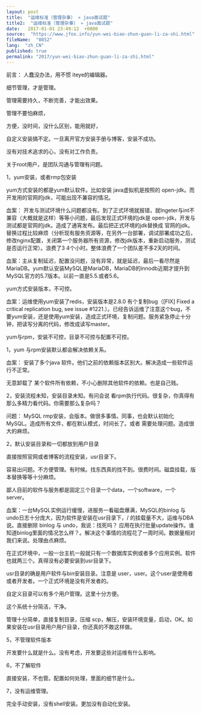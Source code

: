 ```yaml
---
layout: post
title:  "运维标准（管理杂事） » java面试题"
title2:  "运维标准（管理杂事） » java面试题"
date:   2017-01-01 23:49:12  +0800
source:  "https://www.jfox.info/yun-wei-biao-zhun-guan-li-za-shi.html"
fileName:  "0852"
lang:  "zh_CN"
published: true
permalink: "2017/yun-wei-biao-zhun-guan-li-za-shi.html"
---
```


前言： 人蠢没办法，用不惯 iteye的编辑器。

细节管理，才是管理。

管理需要持久，不断完善，才能出效果。

管理不要怕麻烦，

 方便，没时间，没什么区别，能用就好，

 自定义安装搞不定。一旦离开官方安装手册与博客，安装不成功。

 没有对技术追求的心，没有对工作负责。

 关于root用户，是团队沟通与管理有问题。

1，yum安装，或者rmp包安装 

 yum方式安装的都是yum默认软件。比如安装 java虚拟机是按照的 open-jdk。而开发用的官网的jdk，可能出现不兼容的情况。

 血案： 开发与测试环境什么问题都没有。到了正式环境就报错，就Ingeter与int不兼容（大概就是这样）等等小问题，最后发现正式环境的jdk是 open-jdk，开发与测试都是官网的jdk。造成了通宵发布。最后把正式环境的jdk替换成 官网的jdk。替换过程比较麻烦（分析现有服务资源等，在另外一台部署，调试部署成功之后，修改nginx配置，关闭第一个服务器所有资源，修改jdk版本，重新启动服务，测试是否运行正常）。浪费了3 4个小时。整体浪费了一个团队差不多2天的时间。

 血案：主从复制延迟，配置没问题，没有异常，就是延迟，最后一看尽然是 MariaDB。yum默认安装MySQL是MariaDB，MariaDB的innodb近期才提升到MySQL官方的5.7版本。以前一直是5.5.或者5.6。

 yum方式安装版本，不可控。

 血案：运维使用yum安装了redis，安装版本是2.8.0 有个复制bug（[FIX] Fixed a critical replication bug, see issue #1221.）。已经告诉运维了注意这个bug，不要yum安装，还是使用yum安装，造成正式环境，复制问题。服务紧急停止十分钟，把读写分离的代码，修改成读写master。

 yum与rpm，安装不可控，目录不可控与配置不可控。

 1，yum 与rpm安装默认都会解决依赖关系。

 血案： 安装了多个java 软件。他们之前的依赖版本区别大。解决造成一些软件运行不正常。

 无意卸载了 某个软件所有依赖，不小心删除其他软件的依赖。也是自己贱。

 2，安装流程未知，安装目录未知。有问会说 看rpm执行代码。很复杂，你真得有那么多精力看代码。你需要那么复杂吗？

 问题： MySQL rmp安装，会版本。做很多事情。同事，也会默认初始化MySQL。造成所有文件，都在默认模式，时间长了。或者 需要处理问题。造成很大的麻烦。

2，默认安装目录和一切都放到用户目录

 直接按照官网或者博客的流程安装，usr目录下。

 容易出问题。不方便管理。有时候。找东西真的找不到。很费时间。磁盘挂载，版本替换等等十分麻烦。

 鄙人目前的软件与服务都是固定三个目录一个data，一个software，一个server。

 血案：一台MySQL实例运行缓慢，进服务一看磁盘爆满，MySQL的binlog 与 undo日志十分庞大，因为软件是安装在usr目录下，/ 的挂载量不大，运维与DBA说。直接删除 binlog 与 undo，我说：找死吗？ 应用在执行批量update操作。谁知道binlog里面的情况怎么样？。解决这个事情的流程花了一周时间。数据量相对我们来说。处理由点麻烦。

 在正式环境中，一般一台主机一般就只有一个数据库实例或者多个应用实例。软件也就两三个。真得没有必要安装到usr目录下。

 usr目录的确是用户软件与bin安装目录。注意是 user，user。这个user是使用者或者开发者。一个正式环境是没有开发者的。

 自定义目录可以有多个用户管理。这里十分方便。

 这个系统十分简洁，干净。

 管理十分简单，直接复制目录，压缩 scp，解压，安装环境变量，启动，OK。如果安装在usr目录用户用户目录，你还真的不敢这样做。 

5，不管理软件版本

 开发要什么就是什么。没有考虑，开发要这些对运维有什么影响。

6，不了解软件

 直接安装，不也管。配置如何处理，里面的细节是什么。

7，没有运维管理。

 完全手动安装，没有shell安装。更加没有自动化安装。
